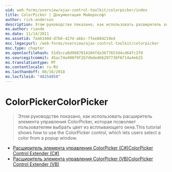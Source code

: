 ```yaml
---
uid: web-forms/overview/ajax-control-toolkit/colorpicker/index
title: ColorPicker | Документация Майкрософт
author: rick-anderson
description: Этом руководстве показано, как использовать расширитель элемента управления ColorPicker, которая позволяет пользователям выбрать цвет из всплывающего окна.
ms.author: riande
ms.date: 11/14/2011
ms.assetid: 7a46340d-d7b0-427d-abbc-7fee884219ed
msc.legacyurl: /web-forms/overview/ajax-control-toolkit/colorpicker
msc.type: chapter
ms.openlocfilehash: 51d5cca0d9887014104fda3677653d4cd64fc2f0
ms.sourcegitcommit: 45ac74e400f9f2b7dbded66297730f6f14a4eb25
ms.translationtype: MT
ms.contentlocale: ru-RU
ms.lasthandoff: 08/16/2018
ms.locfileid: "48254858"
---
```

<a name="colorpicker"></a><span data-ttu-id="57d32-103">ColorPicker</span><span class="sxs-lookup"><span data-stu-id="57d32-103">ColorPicker</span></span>
====================
> <span data-ttu-id="57d32-104">Этом руководстве показано, как использовать расширитель элемента управления ColorPicker, которая позволяет пользователям выбрать цвет из всплывающего окна.</span><span class="sxs-lookup"><span data-stu-id="57d32-104">This tutorial shows how to use the ColorPicker control, which lets users select a color from a popup window.</span></span>


- [<span data-ttu-id="57d32-105">Расширитель элемента управления ColorPicker (C#)</span><span class="sxs-lookup"><span data-stu-id="57d32-105">ColorPicker Control Extender (C#)</span></span>](using-the-colorpicker-control-extender-cs.md)
- [<span data-ttu-id="57d32-106">Расширитель элемента управления ColorPicker (VB)</span><span class="sxs-lookup"><span data-stu-id="57d32-106">ColorPicker Control Extender (VB)</span></span>](using-the-colorpicker-control-extender-vb.md)
